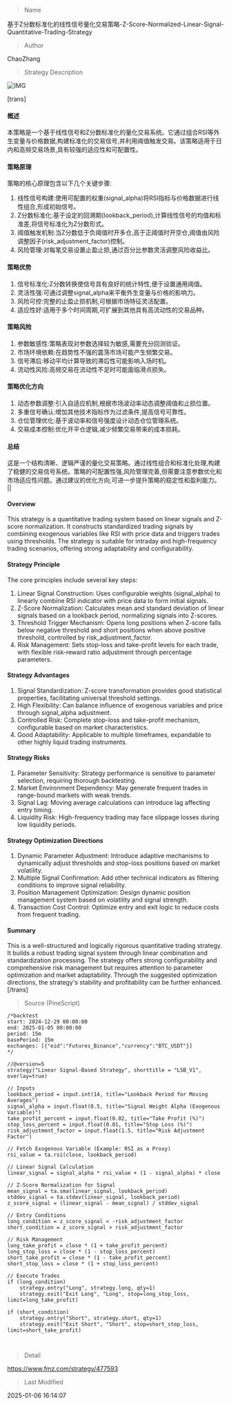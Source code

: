 
> Name

基于Z分数标准化的线性信号量化交易策略-Z-Score-Normalized-Linear-Signal-Quantitative-Trading-Strategy

> Author

ChaoZhang

> Strategy Description

![IMG](https://www.fmz.com/upload/asset/193a08cfaaf674f1ccb.png)

[trans]
#### 概述
本策略是一个基于线性信号和Z分数标准化的量化交易系统。它通过组合RSI等外生变量与价格数据,构建标准化的交易信号,并利用阈值触发交易。该策略适用于日内和高频交易场景,具有较强的适应性和可配置性。

#### 策略原理
策略的核心原理包含以下几个关键步骤:
1. 线性信号构建:使用可配置的权重(signal_alpha)将RSI指标与价格数据进行线性组合,形成初始信号。
2. Z分数标准化:基于设定的回溯期(lookback_period),计算线性信号的均值和标准差,将信号标准化为Z分数形式。
3. 阈值触发机制:当Z分数低于负阈值时开多仓,高于正阈值时开空仓,阈值由风险调整因子(risk_adjustment_factor)控制。
4. 风险管理:对每笔交易设置止盈止损,通过百分比参数灵活调整风险收益比。

#### 策略优势
1. 信号标准化:Z分数转换使信号具有良好的统计特性,便于设置通用阈值。
2. 灵活性强:可通过调整signal_alpha来平衡外生变量与价格的影响力。
3. 风险可控:完整的止盈止损机制,可根据市场特征灵活配置。
4. 适应性好:适用于多个时间周期,可扩展到其他具有高流动性的交易品种。

#### 策略风险
1. 参数敏感性:策略表现对参数选择较为敏感,需要充分回测验证。
2. 市场环境依赖:在趋势性不强的震荡市场可能产生频繁交易。
3. 信号滞后:移动平均计算导致的滞后性可能影响入场时机。
4. 流动性风险:高频交易在流动性不足时可能面临滑点损失。

#### 策略优化方向
1. 动态参数调整:引入自适应机制,根据市场波动率动态调整阈值和止损位置。
2. 多重信号确认:增加其他技术指标作为过滤条件,提高信号可靠性。
3. 仓位管理优化:基于波动率和信号强度设计动态仓位管理系统。
4. 交易成本控制:优化开平仓逻辑,减少频繁交易带来的成本损耗。

#### 总结
这是一个结构清晰、逻辑严谨的量化交易策略。通过线性组合和标准化处理,构建了稳健的交易信号系统。策略的可配置性强,风险管理完善,但需要注意参数优化和市场适应性问题。通过建议的优化方向,可进一步提升策略的稳定性和盈利能力。 || 

#### Overview
This strategy is a quantitative trading system based on linear signals and Z-score normalization. It constructs standardized trading signals by combining exogenous variables like RSI with price data and triggers trades using thresholds. The strategy is suitable for intraday and high-frequency trading scenarios, offering strong adaptability and configurability.

#### Strategy Principle
The core principles include several key steps:
1. Linear Signal Construction: Uses configurable weights (signal_alpha) to linearly combine RSI indicator with price data to form initial signals.
2. Z-Score Normalization: Calculates mean and standard deviation of linear signals based on a lookback period, normalizing signals into Z-scores.
3. Threshold Trigger Mechanism: Opens long positions when Z-score falls below negative threshold and short positions when above positive threshold, controlled by risk_adjustment_factor.
4. Risk Management: Sets stop-loss and take-profit levels for each trade, with flexible risk-reward ratio adjustment through percentage parameters.

#### Strategy Advantages
1. Signal Standardization: Z-score transformation provides good statistical properties, facilitating universal threshold settings.
2. High Flexibility: Can balance influence of exogenous variables and price through signal_alpha adjustment.
3. Controlled Risk: Complete stop-loss and take-profit mechanism, configurable based on market characteristics.
4. Good Adaptability: Applicable to multiple timeframes, expandable to other highly liquid trading instruments.

#### Strategy Risks
1. Parameter Sensitivity: Strategy performance is sensitive to parameter selection, requiring thorough backtesting.
2. Market Environment Dependency: May generate frequent trades in range-bound markets with weak trends.
3. Signal Lag: Moving average calculations can introduce lag affecting entry timing.
4. Liquidity Risk: High-frequency trading may face slippage losses during low liquidity periods.

#### Strategy Optimization Directions
1. Dynamic Parameter Adjustment: Introduce adaptive mechanisms to dynamically adjust thresholds and stop-loss positions based on market volatility.
2. Multiple Signal Confirmation: Add other technical indicators as filtering conditions to improve signal reliability.
3. Position Management Optimization: Design dynamic position management system based on volatility and signal strength.
4. Transaction Cost Control: Optimize entry and exit logic to reduce costs from frequent trading.

#### Summary
This is a well-structured and logically rigorous quantitative trading strategy. It builds a robust trading signal system through linear combination and standardization processing. The strategy offers strong configurability and comprehensive risk management but requires attention to parameter optimization and market adaptability. Through the suggested optimization directions, the strategy's stability and profitability can be further enhanced.[/trans]



> Source (PineScript)

``` pinescript
/*backtest
start: 2024-12-29 00:00:00
end: 2025-01-05 00:00:00
period: 15m
basePeriod: 15m
exchanges: [{"eid":"Futures_Binance","currency":"BTC_USDT"}]
*/

//@version=5
strategy("Linear Signal-Based Strategy", shorttitle = "LSB_V1", overlay=true)

// Inputs
lookback_period = input.int(14, title="Lookback Period for Moving Averages")
signal_alpha = input.float(0.5, title="Signal Weight Alpha (Exogenous Variable)")
take_profit_percent = input.float(0.02, title="Take Profit (%)")
stop_loss_percent = input.float(0.01, title="Stop Loss (%)")
risk_adjustment_factor = input.float(1.5, title="Risk Adjustment Factor")

// Fetch Exogenous Variable (Example: RSI as a Proxy)
rsi_value = ta.rsi(close, lookback_period)

// Linear Signal Calculation
linear_signal = signal_alpha * rsi_value + (1 - signal_alpha) * close

// Z-Score Normalization for Signal
mean_signal = ta.sma(linear_signal, lookback_period)
stddev_signal = ta.stdev(linear_signal, lookback_period)
z_score_signal = (linear_signal - mean_signal) / stddev_signal

// Entry Conditions
long_condition = z_score_signal < -risk_adjustment_factor
short_condition = z_score_signal > risk_adjustment_factor

// Risk Management
long_take_profit = close * (1 + take_profit_percent)
long_stop_loss = close * (1 - stop_loss_percent)
short_take_profit = close * (1 - take_profit_percent)
short_stop_loss = close * (1 + stop_loss_percent)

// Execute Trades
if (long_condition)
    strategy.entry("Long", strategy.long, qty=1)
    strategy.exit("Exit Long", "Long", stop=long_stop_loss, limit=long_take_profit)

if (short_condition)
    strategy.entry("Short", strategy.short, qty=1)
    strategy.exit("Exit Short", "Short", stop=short_stop_loss, limit=short_take_profit)



```

> Detail

https://www.fmz.com/strategy/477593

> Last Modified

2025-01-06 16:14:07
